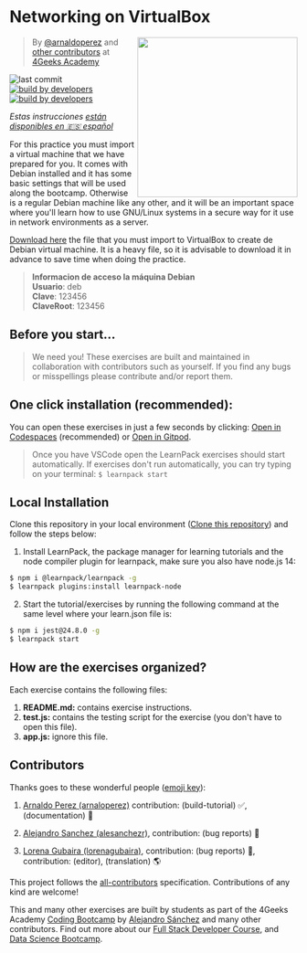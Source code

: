 # Networking on VirtualBox

<!-- hide -->
<a href="https://www.4geeksacademy.co"><img height="280" align="right" src="https://github.com/4GeeksAcademy/installing-windows-on-virtual-machine/blob/master/js-bg-badge.png"></a>

> By [@arnaldoperez](https://github.com/arnaldoperez) and [other contributors](https://github.com/4GeeksAcademy/networks-on-virtualbox/contributors) at [4Geeks Academy](https://4geeksacademy.co/)

![last commit](https://img.shields.io/github/last-commit/4geeksacademy/installing-windows-on-virtual-machine)
[![build by developers](https://img.shields.io/badge/build_by-Developers-blue)](https://4geeks.com)
[![build by developers](https://img.shields.io/twitter/follow/4geeksacademy?style=social&logo=twitter)](https://twitter.com/4geeksacademy)

*Estas instrucciones [están disponibles en 🇪🇸 español](https://github.com/4GeeksAcademy/networks-on-virtualbox/blob/master/README.es.md)*
<!-- endhide -->

For this practice you must import a virtual machine that we have prepared for you. It comes with Debian installed and it has some basic settings that will be used along the bootcamp. Otherwise is a regular Debian machine like any other, and it will be an important space where you'll learn how to use GNU/Linux systems in a secure way for it use in network environments as a server.

[Download here](https://drive.google.com/file/d/1MiV1F_W9TWsP0saKF_IMTahSs4bwrFe7/view?usp=drive_link) the file that you must import to VirtualBox to create de Debian virtual machine. It is a heavy file, so it is advisable to download it in advance to save time when doing the practice.

> **Informacion de acceso la máquina Debian**<br>
**Usuario**: deb<br>
**Clave**: 123456<br>
**ClaveRoot**: 123456


<!-- hide -->
## Before you start...

> We need you! These exercises are built and maintained in collaboration with contributors such as yourself. If you find any bugs or misspellings please contribute and/or report them.

## One click installation (recommended):

You can open these exercises in just a few seconds by clicking: [Open in Codespaces](https://codespaces.new/?repo=4GeeksAcademy/installing-windows-on-virtual-machine) (recommended) or [Open in Gitpod](https://gitpod.io#https://github.com/4GeeksAcademy/installing-windows-on-virtual-machine.git).

> Once you have VSCode open the LearnPack exercises should start automatically. If exercises don't run automatically, you can try typing on your terminal: `$ learnpack start`

## Local Installation

Clone this repository in your local environment ([Clone this repository](https://4geeks.com/how-to/github-clone-repository)) and follow the steps below:

1. Install LearnPack, the package manager for learning tutorials and the node compiler plugin for learnpack, make sure you also have node.js 14:

```bash
$ npm i @learnpack/learnpack -g
$ learnpack plugins:install learnpack-node
```

2. Start the tutorial/exercises by running the following command at the same level where your learn.json file is:

```bash
$ npm i jest@24.8.0 -g
$ learnpack start
```

<!-- endhide -->

## How are the exercises organized?

Each exercise contains the following files:

1. **README.md:** contains exercise instructions.
2. **test.js:** contains the testing script for the exercise (you don't have to open this file).
3. **app.js:** ignore this file.

## Contributors

Thanks goes to these wonderful people ([emoji key](https://github.com/kentcdodds/all-contributors#emoji-key)):

1. [Arnaldo Perez (arnaloperez)](https://github.com/arnaloperez) contribution: (build-tutorial) ✅, (documentation) 📖
  
2. [Alejandro Sanchez (alesanchezr)](https://github.com/alesanchezr),  contribution: (bug reports) 🐛

3. [Lorena Gubaira (lorenagubaira)](https://github.com/lorenagubaira), contribution: (bug reports) 🐛, contribution: (editor), (translation) 🌎

This project follows the [all-contributors](https://github.com/kentcdodds/all-contributors) specification. Contributions of any kind are welcome!

This and many other exercises are built by students as part of the 4Geeks Academy [Coding Bootcamp](https://4geeksacademy.com/us/coding-bootcamp) by [Alejandro Sánchez](https://twitter.com/alesanchezr) and many other contributors. Find out more about our [Full Stack Developer Course](https://4geeksacademy.com/us/coding-bootcamps/part-time-full-stack-developer), and  [Data Science Bootcamp](https://4geeksacademy.com/us/coding-bootcamps/datascience-machine-learning).
